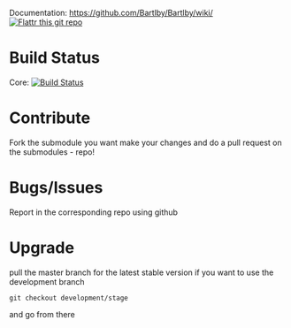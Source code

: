Documentation: https://github.com/Bartlby/Bartlby/wiki/
[![Flattr this git repo](http://api.flattr.com/button/flattr-badge-large.png)](https://flattr.com/submit/auto?user_id=Spielverderber&url=http://github.com/Bartlby&title=Bartlby&language=&tags=github&category=software) 
# Build Status
Core: [![Build Status](https://travis-ci.org/Bartlby/bartlby-core.png?branch=master)](https://travis-ci.org/Bartlby/bartlby-core)

# Contribute
Fork the submodule you want make your changes and do a pull request on the submodules - repo!

# Bugs/Issues
Report in the corresponding repo using github

# Upgrade
pull the master branch for the latest stable version
if you want to use the development branch

`git checkout development/stage`

and go from there

